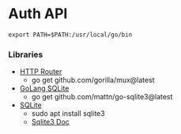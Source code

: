 # Auth API

```
export PATH=$PATH:/usr/local/go/bin
```

### Libraries
- [HTTP Router](https://github.com/gorilla/mux)
  - go get github.com/gorilla/mux@latest
- [GoLang SQLite](https://github.com/mattn/go-sqlite3)
  - go get github.com/mattn/go-sqlite3@latest
- [SQLite](https://www.sqlite.org/docs.html)
	- sudo apt install sqlite3
	- [Sqlite3 Doc](https://github.com/GustavoViniciusdeMorais/Database_Studies/tree/sqlite)
